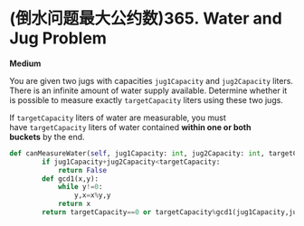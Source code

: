 # (倒水问题最大公约数)365. Water and Jug Problem

**Medium**

You are given two jugs with capacities `jug1Capacity` and `jug2Capacity` liters. There is an infinite amount of water supply available. Determine whether it is possible to measure exactly `targetCapacity` liters using these two jugs.

If `targetCapacity` liters of water are measurable, you must have `targetCapacity` liters of water contained **within one or both buckets** by the end.

```python
def canMeasureWater(self, jug1Capacity: int, jug2Capacity: int, targetCapacity: int) -> bool:
        if jug1Capacity+jug2Capacity<targetCapacity:
            return False
        def gcd1(x,y):
            while y!=0:
                y,x=x%y,y
            return x
        return targetCapacity==0 or targetCapacity%gcd1(jug1Capacity,jug2Capacity)==0
```